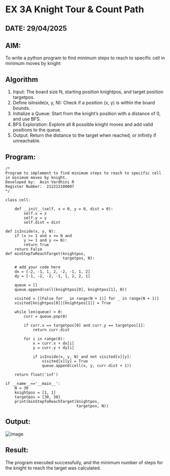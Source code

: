 # EX 3A Knight Tour & Count Path
## DATE: 29/04/2025
## AIM:
To write a python program to find minimum steps to reach to specific cell in minimum moves by knight


## Algorithm
1. Input: The board size N, starting position knightpos, and target position targetpos.
2. Define isInside(x, y, N): Check if a position (x, y) is within the board bounds.
3. Initialize a Queue: Start from the knight’s position with a distance of 0, and use BFS.
4. BFS Exploration: Explore all 8 possible knight moves and add valid positions to the queue.
5. Output: Return the distance to the target when reached, or infinity if unreachable.

## Program:
```
/*
Program to implement to find minimum steps to reach to specific cell in minimum moves by knight.
Developed by:  Asin Vardhini R
Register Number:  212222100007
*/

class cell:
     
    def __init__(self, x = 0, y = 0, dist = 0):
        self.x = x
        self.y = y
        self.dist = dist

def isInside(x, y, N):
    if (x >= 1 and x <= N and
        y >= 1 and y <= N):
        return True
    return False
def minStepToReachTarget(knightpos,
                         targetpos, N):
     
    # add your code here
    dx = [-2, -1, 1, 2, -2, -1, 1, 2]
    dy = [-1, -2, -2, -1, 1, 2, 2, 1]

    queue = []
    queue.append(cell(knightpos[0], knightpos[1], 0))

    visited = [[False for _ in range(N + 1)] for _ in range(N + 1)]
    visited[knightpos[0]][knightpos[1]] = True

    while len(queue) > 0:
        curr = queue.pop(0)

        if curr.x == targetpos[0] and curr.y == targetpos[1]:
            return curr.dist

        for i in range(8):
            x = curr.x + dx[i]
            y = curr.y + dy[i]

            if isInside(x, y, N) and not visited[x][y]:
                visited[x][y] = True
                queue.append(cell(x, y, curr.dist + 1))

    return float('inf')
    
if __name__=='__main__':
    N = 30
    knightpos = [1, 1]
    targetpos = [30, 30]
    print(minStepToReachTarget(knightpos,
                               targetpos, N))
```

## Output:

![image](https://github.com/user-attachments/assets/068b3593-c4eb-4e4f-9222-be0a09fa8fab)


## Result:
The program executed successfully, and the minimum number of steps for the knight to reach the target was calculated.
